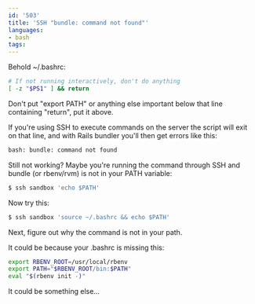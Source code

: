 ```yaml
---
id: '503'
title: 'SSH "bundle: command not found"'
languages:
- bash
tags:
---
```

Behold ~/.bashrc:


```bash
# If not running interactively, don't do anything 
[ -z "$PS1" ] && return
```
    

Don't put "export PATH" or anything else important below that line containing "return", put it above.

If you're using SSH to execute commands on the server the script will exit on that line, and with Rails bundler you'll then get errors like this:


```bash
bash: bundle: command not found
```
    

Still not working? Maybe you're running the command through SSH and bundle (or rbenv/rvm) is not in your PATH variable:


```bash
$ ssh sandbox 'echo $PATH'
```
    

Now try this:


```bash
$ ssh sandbox 'source ~/.bashrc && echo $PATH'
```
    

Next, figure out why the command is not in your path.

It could be because your .bashrc is missing this:


```bash
export RBENV_ROOT=/usr/local/rbenv
export PATH="$RBENV_ROOT/bin:$PATH"
eval "$(rbenv init -)"
```
    

It could be something else…

